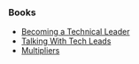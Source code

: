 ### Books

- [Becoming a Technical Leader](https://www.amazon.com/Becoming-Technical-Leader-Problem-Solving-Approach/dp/0932633021)
- [Talking With Tech Leads](https://www.amazon.com/Talking-Tech-Leads-Novices-Practitioners/dp/150581748X)
- [Multipliers](https://www.amazon.com/Multipliers-Revised-Updated-Leaders-Everyone/dp/0062663070)

